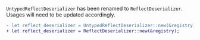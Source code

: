 
`UntypedReflectDeserializer` has been renamed to `ReflectDeserializer`. Usages will need to be updated accordingly.

```diff
- let reflect_deserializer = UntypedReflectDeserializer::new(&registry);
+ let reflect_deserializer = ReflectDeserializer::new(&registry);
```
